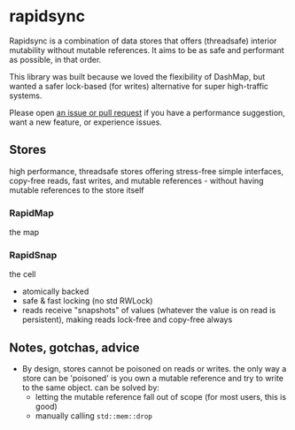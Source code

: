 # rapidsync

Rapidsync is a combination of data stores that offers (threadsafe) interior mutability without mutable references. It aims to be as safe and performant as possible, in that order.

This library was built because we loved the flexibility of DashMap, but wanted a safer lock-based (for writes) alternative for super high-traffic systems.

Please open [an issue or pull request](https://github.com/edwardwc/rapidsync/pulls) if you have a performance suggestion, want a new feature, or experience issues.

## Stores
high performance, threadsafe stores offering stress-free simple interfaces, copy-free reads, fast writes, and mutable references - without having mutable references to the store itself
### RapidMap
the map
### RapidSnap
the cell
- atomically backed
- safe & fast locking (no std RWLock)
- reads receive "snapshots" of values (whatever the value is on read is persistent), making reads lock-free and copy-free always

## Notes, gotchas, advice
- By design, stores cannot be poisoned on reads or writes. the only way a store can be 'poisoned' is you own a mutable reference and try to write to the same object. can be solved by:
  - letting the mutable reference fall out of scope (for most users, this is good)
  - manually calling `std::mem::drop`
